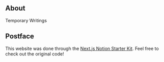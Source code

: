 ## About
Temporary Writings


## Postface
This website was done through the [Next.js Notion Starter Kit](https://github.com/transitive-bullshit/nextjs-notion-starter-kit). Feel free to check out the original code!

